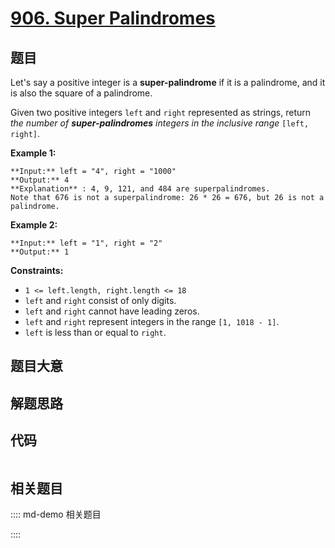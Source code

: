 # [906. Super Palindromes](https://leetcode.com/problems/super-palindromes)

## 题目

Let's say a positive integer is a **super-palindrome** if it is a palindrome,
and it is also the square of a palindrome.

Given two positive integers `left` and `right` represented as strings, return
_the number of **super-palindromes** integers in the inclusive range_ `[left,
right]`.



**Example 1:**

    
    
    **Input:** left = "4", right = "1000"
    **Output:** 4
    **Explanation** : 4, 9, 121, and 484 are superpalindromes.
    Note that 676 is not a superpalindrome: 26 * 26 = 676, but 26 is not a palindrome.
    

**Example 2:**

    
    
    **Input:** left = "1", right = "2"
    **Output:** 1
    



**Constraints:**

  * `1 <= left.length, right.length <= 18`
  * `left` and `right` consist of only digits.
  * `left` and `right` cannot have leading zeros.
  * `left` and `right` represent integers in the range `[1, 1018 - 1]`.
  * `left` is less than or equal to `right`.


## 题目大意

## 解题思路

## 代码

```javascript

```

## 相关题目

:::: md-demo 相关题目

::::
